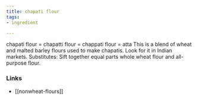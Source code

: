```yaml
---
title: chapati flour
tags:
- ingredient

---
```

chapati flour = chapatti flour = chappati flour = atta This is a blend of wheat and malted barley flours used to make chapatis. Look for it in Indian markets. Substitutes: Sift together equal parts whole wheat flour and all-purpose flour.

### Links

* [[nonwheat-flours]]
